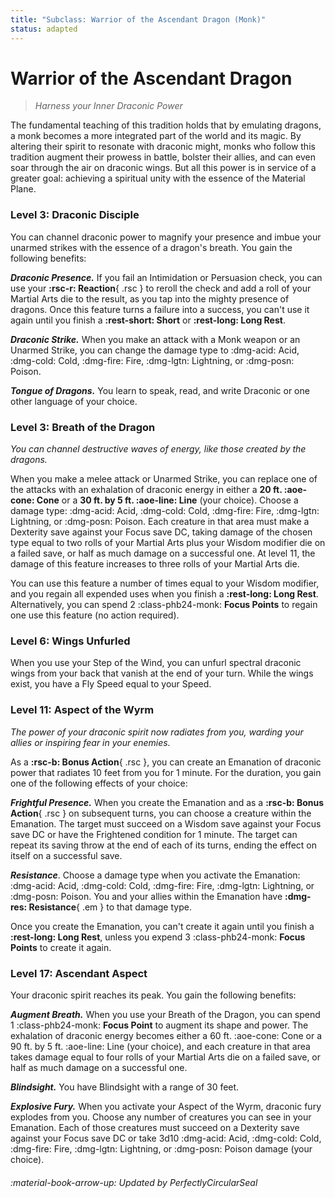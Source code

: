```yaml
---
title: "Subclass: Warrior of the Ascendant Dragon (Monk)"
status: adapted
---
```


<p style="display:none">
Harness your Inner Draconic Power
</p>

# Warrior of the Ascendant Dragon

> *Harness your Inner Draconic Power*  

The fundamental teaching of this tradition holds that by emulating dragons, a monk becomes a more integrated part of the world and its magic. By altering their spirit to resonate with draconic might, monks who follow this tradition augment their prowess in battle, bolster their allies, and can even soar through the air on draconic wings. But all this power is in service of a greater goal: achieving a spiritual unity with the essence of the Material Plane.

### Level 3: Draconic Disciple

You can channel draconic power to magnify your presence and imbue your unarmed strikes with the essence of a dragon's breath. You gain the following benefits:

***Draconic Presence.*** If you fail an Intimidation or Persuasion check, you can use your **:rsc-r: Reaction**{ .rsc } to reroll the check and add a roll of your Martial Arts die to the result, as you tap into the mighty presence of dragons. Once this feature turns a failure into a success, you can't use it again until you finish a **:rest-short: Short** or **:rest-long: Long Rest**.

***Draconic Strike.*** When you make an attack with a Monk weapon or an Unarmed Strike, you can change the damage type to :dmg-acid: Acid, :dmg-cold: Cold, :dmg-fire: Fire, :dmg-lgtn: Lightning, or :dmg-posn: Poison.

***Tongue of Dragons.*** You learn to speak, read, and write Draconic or one other language of your choice.

### Level 3: Breath of the Dragon

*You can channel destructive waves of energy, like those created by the dragons.*

When you make a melee attack or Unarmed Strike, you can replace one of the attacks with an exhalation of draconic energy in either a **20 ft. :aoe-cone: Cone** or a **30 ft. by 5 ft. :aoe-line: Line** (your choice). Choose a damage type: :dmg-acid: Acid, :dmg-cold: Cold, :dmg-fire: Fire, :dmg-lgtn: Lightning, or :dmg-posn: Poison. Each creature in that area must make a Dexterity save against your Focus save DC, taking damage of the chosen type equal to two rolls of your Martial Arts plus your Wisdom modifier die on a failed save, or half as much damage on a successful one. At level 11, the damage of this feature increases to three rolls of your Martial Arts die.

You can use this feature a number of times equal to your Wisdom modifier, and you regain all expended uses when you finish a **:rest-long: Long Rest**. Alternatively, you can spend 2 :class-phb24-monk: **Focus Points** to regain one use this feature (no action required).

### Level 6: Wings Unfurled

When you use your Step of the Wind, you can unfurl spectral draconic wings from your back that vanish at the end of your turn. While the wings exist, you have a Fly Speed equal to your Speed.

### Level 11: Aspect of the Wyrm

*The power of your draconic spirit now radiates from you, warding your allies or inspiring fear in your enemies.* 

As a **:rsc-b: Bonus Action**{ .rsc }, you can create an Emanation of draconic power that radiates 10 feet from you for 1 minute. For the duration, you gain one of the following effects of your choice:

***Frightful Presence.*** When you create the Emanation and as a **:rsc-b: Bonus Action**{ .rsc } on subsequent turns, you can choose a creature within the Emanation. The target must succeed on a Wisdom save against your Focus save DC or have the Frightened condition for 1 minute. The target can repeat its saving throw at the end of each of its turns, ending the effect on itself on a successful save.

***Resistance***. Choose a damage type when you activate the Emanation: :dmg-acid: Acid, :dmg-cold: Cold, :dmg-fire: Fire, :dmg-lgtn: Lightning, or :dmg-posn: Poison. You and your allies within the Emanation have **:dmg-res: Resistance**{ .em } to that damage type.

Once you create the Emanation, you can't create it again until you finish a **:rest-long: Long Rest**, unless you expend 3 :class-phb24-monk: **Focus Points** to create it again.

### Level 17: Ascendant Aspect

Your draconic spirit reaches its peak. You gain the following benefits:

***Augment Breath.*** When you use your Breath of the Dragon, you can spend 1 :class-phb24-monk: **Focus Point** to augment its shape and power. The exhalation of draconic energy becomes either a 60 ft. :aoe-cone: Cone or a 90 ft. by 5 ft. :aoe-line: Line (your choice), and each creature in that area takes damage equal to four rolls of your Martial Arts die on a failed save, or half as much damage on a successful one.

***Blindsight.*** You have Blindsight with a range of 30 feet.

***Explosive Fury.*** When you activate your Aspect of the Wyrm, draconic fury explodes from you. Choose any number of creatures you can see in your Emanation. Each of those creatures must succeed on a Dexterity save against your Focus save DC or take 3d10 :dmg-acid: Acid, :dmg-cold: Cold, :dmg-fire: Fire, :dmg-lgtn: Lightning, or :dmg-posn: Poison damage (your choice).

###### :material-book-arrow-up: Updated by *PerfectlyCircularSeal*